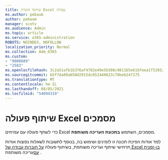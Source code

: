 ```yaml
---
title: שיתוף חוברת Excel עבודה
ms.author: pebaum
author: pebaum
manager: scotv
ms.audience: Admin
ms.topic: article
ms.service: o365-administration
ROBOTS: NOINDEX, NOFOLLOW
localization_priority: Normal
ms.collection: Adm_O365
ms.custom:
- "9000689"
- "2583"
ms.openlocfilehash: 3c2a51afb1b376af4782e49e5b308c9811b5e61bfeea1f52852a79178e818968
ms.sourcegitcommit: b5f7da89a650d2915dc652449623c78be6247175
ms.translationtype: MT
ms.contentlocale: he-IL
ms.lasthandoff: 08/05/2021
ms.locfileid: "54094319"
---
```

# <a name="collaborate-on-excel-documents"></a>שיתוף פעולה Excel מסמכים

כדי לשתף פעולה עם עמיתים Excel מסמכים, השתמש **בתכונת העריכה משותפת**. 

למד אודות הפיכת תכונה זו לזמינים ושימוש בה, בנוסף לתשובות לשאלות נפוצות אודות תרחישי שיתוף ועריכה משותפת, בשיתוף פעולה [על חוברות עבודה של Excel בו-זמנית עם](https://support.office.com/article/7152aa8b-b791-414c-a3bb-3024e46fb104)עריכה משותפת .
